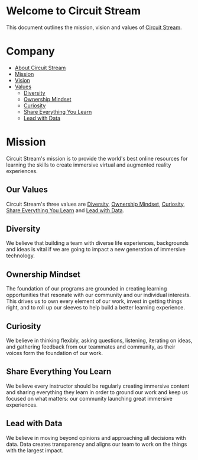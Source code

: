 # Welcome to Circuit Stream

This document outlines the mission, vision and values of [Circuit Stream](https://circuitstream.com/).

# Company

- [About Circuit Stream](url)
- [Mission](url)
- [Vision](url)
- [Values](values)
  - [Diversity](#value_a)
  - [Ownership Mindset](#value_b)
  - [Curiosity](#value_c)
  - [Share Everything You Learn](#value_d)
  - [Lead with Data](#value_e)

# Mission

Circuit Stream's mission is to provide the world's best online resources for learning the skills to create immersive virtual and augmented reality experiences. 

## <a name="values"></a>Our Values

Circuit Stream's three values are [Diversity](#value_a), [Ownership Mindset](#value_b), [Curiosity](#value_c), [Share Everything You Learn](#value_d) and [Lead with Data](#value_e).

## <a name="value_a"></a>Diversity

We believe that building a team with diverse life experiences, backgrounds and ideas is vital if we are going to impact a new generation of immersive technology.

## <a name="value_b"></a>Ownership Mindset

The foundation of our programs are grounded in creating learning opportunities that resonate with our community and our individual interests. This drives us to own every element of our work, invest in getting things right, and to roll up our sleeves to help build a better learning experience.

## <a name="value_c"></a>Curiosity

We believe in thinking flexibly, asking questions, listening, iterating on ideas, and gathering feedback from our teammates and community, as their voices form the foundation of our work.

## <a name="value_d"></a>Share Everything You Learn

We believe every instructor should be regularly creating immersive content and sharing everything they learn in order to ground our work and keep us focused on what matters: our community launching great immersive experiences.

## <a name="value_e"></a>Lead with Data

We believe in moving beyond opinions and approaching all decisions with data. Data creates transparency and aligns our team to work on the things with the largest impact.
